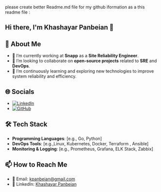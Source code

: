 please create better Readme.md file for my github iformation as a this readme file : 


## Hi there, I'm Khashayar Panbeian 👋

## 💫 About Me
- 🔭 I’m currently working at **Snapp** as a **Site Reliability Engineer**.
- 👯 I’m looking to collaborate on **open-source projects** related to **SRE** and **DevOps**.
- 🌱 I’m continuously learning and exploring new technologies to improve system reliability and efficiency.

## 🌐 Socials
- [![LinkedIn](https://img.shields.io/badge/LinkedIn-Profile-blue?style=flat-square&logo=linkedin)](https://www.linkedin.com/in/khashayar-panbeian-8533a1201/)
- [![GitHub](https://img.shields.io/badge/GitHub-Profile-black?style=flat-square&logo=github)](https://github.com/yourusername)

## 🛠️ Tech Stack
- **Programming Languages**: [e.g., Go, Python]
- **DevOps Tools**: [e.g.,Linux, Kubernetes, Docker, Terraform , Ansible]
- **Monitoring & Logging**: [e.g., Prometheus, Grafana, ELK Stack, Zabbix]


## 📫 How to Reach Me
- 📧 Email: [kpanbeian@gmail.com](mailto:kpanbeian@gmail.com)
- 💬 LinkedIn: [Khashayar Panbeian](https://www.linkedin.com/in/khashayar-panbeian-8533a1201/)

